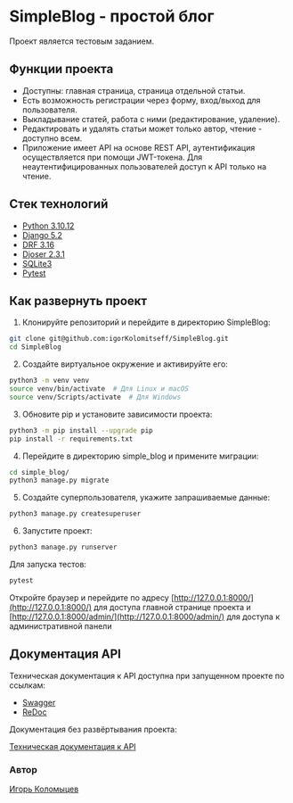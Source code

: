 # SimpleBlog - простой блог

Проект является тестовым заданием.

## Функции проекта
* Доступны: главная страница, страница отдельной статьи.
* Есть возможность регистрации через форму, вход/выход для пользователя.
* Выкладывание статей, работа с ними (редактирование, удаление).
* Редактировать и удалять статьи может только автор, чтение - доступно всем.
* Приложение имеет API на основе REST API, аутентификация осуществляется при 
помощи JWT-токена. Для неаутентифицированных пользователей доступ к API только 
на чтение.

## Стек технологий
* [Python 3.10.12](https://www.python.org/)
* [Django 5.2](https://www.djangoproject.com/)
* [DRF 3.16](https://www.django-rest-framework.org/)
* [Djoser 2.3.1](https://djoser.readthedocs.io/en/latest/getting_started.html)
* [SQLite3](https://www.sqlite.org/)
* [Pytest](https://docs.pytest.org/en/stable/)

## Как развернуть проект
1. Клонируйте репозиторий и перейдите в директорию SimpleBlog:
```bash
git clone git@github.com:igorKolomitseff/SimpleBlog.git
cd SimpleBlog
```

2. Создайте виртуальное окружение и активируйте его:
```bash
python3 -m venv venv
source venv/bin/activate  # Для Linux и macOS
source venv/Scripts/activate  # Для Windows
```

3. Обновите pip и установите зависимости проекта:
```bash
python3 -m pip install --upgrade pip
pip install -r requirements.txt
```

4. Перейдите в директорию simple_blog и примените миграции:
```bash
cd simple_blog/
python3 manage.py migrate
```

5. Создайте суперпользователя, укажите запрашиваемые данные:
```bash
python3 manage.py createsuperuser
```

6. Запустите проект:
```bash
python3 manage.py runserver
```

Для запуска тестов:
```bash
pytest
```

Откройте браузер и перейдите по адресу 
[http://127.0.0.1:8000/](http://127.0.0.1:8000/) для доступа главной странице 
проекта и [http://127.0.0.1:8000/admin/](http://127.0.0.1:8000/admin/) для 
доступа к административной панели

## Документация API

Техническая документация к API доступна при запущенном проекте по ссылкам:
* [Swagger](http://127.0.0.1:8000/api/schema/swagger-ui/)
* [ReDoc](http://127.0.0.1:8000/api/schema/redoc/)

Документация без развёртывания проекта:

[Техническая документация к API](https://github.com/igorKolomitseff/SimpleBlog/blob/main/docs/openapi.yaml)

### Автор

[Игорь Коломыцев](https://github.com/igorKolomitseff)
